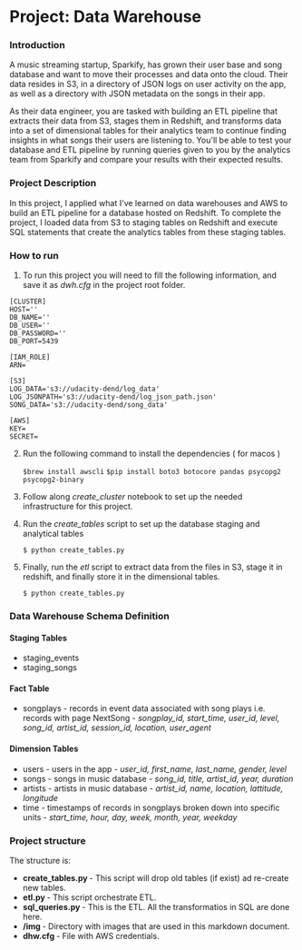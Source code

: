 # Project: Data Warehouse

### Introduction

A music streaming startup, Sparkify, has grown their user base and song database and want to move their processes and data onto the cloud. Their data resides in S3, in a directory of JSON logs on user activity on the app, as well as a directory with JSON metadata on the songs in their app.

As their data engineer, you are tasked with building an ETL pipeline that extracts their data from S3, stages them in Redshift, and transforms data into a set of dimensional tables for their analytics team to continue finding insights in what songs their users are listening to. You'll be able to test your database and ETL pipeline by running queries given to you by the analytics team from Sparkify and compare your results with their expected results.

### Project Description

In this project, I applied what I've learned on data warehouses and AWS to build an ETL pipeline for a database hosted on Redshift. To complete the project, I loaded data from S3 to staging tables on Redshift and execute SQL statements that create the analytics tables from these staging tables.

### How to run

1. To run this project you will need to fill the following information, and save it as _dwh.cfg_ in the project root folder.

```
[CLUSTER]
HOST=''
DB_NAME=''
DB_USER=''
DB_PASSWORD=''
DB_PORT=5439

[IAM_ROLE]
ARN=

[S3]
LOG_DATA='s3://udacity-dend/log_data'
LOG_JSONPATH='s3://udacity-dend/log_json_path.json'
SONG_DATA='s3://udacity-dend/song_data'

[AWS]
KEY=
SECRET=
```

2. Run the following command to install the dependencies ( for macos )

   `$brew install awscli`
   `$pip install boto3 botocore pandas psycopg2 psycopg2-binary`

3. Follow along _create_cluster_ notebook to set up the needed infrastructure for this project.

4. Run the _create_tables_ script to set up the database staging and analytical tables

   `$ python create_tables.py`

5. Finally, run the _etl_ script to extract data from the files in S3, stage it in redshift, and finally store it in the dimensional tables.

   `$ python create_tables.py`

### Data Warehouse Schema Definition

#### Staging Tables

- staging_events
- staging_songs

#### Fact Table

- songplays - records in event data associated with song plays i.e. records with page NextSong -
  _songplay_id, start_time, user_id, level, song_id, artist_id, session_id, location, user_agent_

#### Dimension Tables

- users - users in the app -
  _user_id, first_name, last_name, gender, level_
- songs - songs in music database -
  _song_id, title, artist_id, year, duration_
- artists - artists in music database -
  _artist_id, name, location, lattitude, longitude_
- time - timestamps of records in songplays broken down into specific units -
  _start_time, hour, day, week, month, year, weekday_

### Project structure

The structure is:

- <b> create_tables.py </b> - This script will drop old tables (if exist) ad re-create new tables.
- <b> etl.py </b> - This script orchestrate ETL.
- <b> sql_queries.py </b> - This is the ETL. All the transformatios in SQL are done here.
- <b> /img </b> - Directory with images that are used in this markdown document.
- <b> dhw.cfg </b> - File with AWS credentials.
